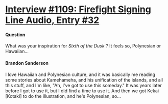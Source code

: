 # [Interview #1109: Firefight Signing Line Audio, Entry #32](https://www.theoryland.com/intvmain.php?i=1109#32)

#### Question

What was your inspiration for
*Sixth of the Dusk*
? It feels so, Polynesian or Hawaiian...

#### Brandon Sanderson

I love Hawaiian and Polynesian culture, and it was basically me reading some stories about Kamehameha, and his unification of the islands, and all this stuff, and I'm like, "Ah, I've got to use this someday." It was years later before I got to use it, but I did find a time to use it. And then we got Kekai [Kotaki] to do the illustration, and he's Polynesian, so...

